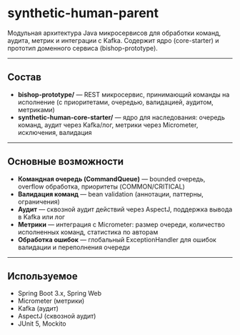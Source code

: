 # synthetic-human-parent

Модульная архитектура Java микросервисов для обработки команд, аудита, метрик и интеграции с Kafka. Содержит ядро (core-starter) и прототип доменного сервиса (bishop-prototype).

---

## Состав

- **bishop-prototype/** — REST микросервис, принимающий команды на исполнение (с приоритетами, очередью, валидацией, аудитом, метриками)
- **synthetic-human-core-starter/** — ядро для наследования: очередь команд, аудит через Kafka/лог, метрики через Micrometer, исключения, валидация

---

## Основные возможности

- **Командная очередь (CommandQueue)** — bounded очередь, overflow обработка, приоритеты (COMMON/CRITICAL)
- **Валидация команд** — bean validation (аннотации, паттерны, ограничения)
- **Аудит** — сквозной аудит действий через AspectJ, поддержка вывода в Kafka или лог
- **Метрики** — интеграция с Micrometer: размер очереди, количество исполненных команд, статистика по авторам
- **Обработка ошибок** — глобальный ExceptionHandler для ошибок валидации и переполнения очереди

---

## Используемое

- Spring Boot 3.x, Spring Web
- Micrometer (метрики)
- Kafka (аудит)
- AspectJ (сквозной аудит)
- JUnit 5, Mockito
